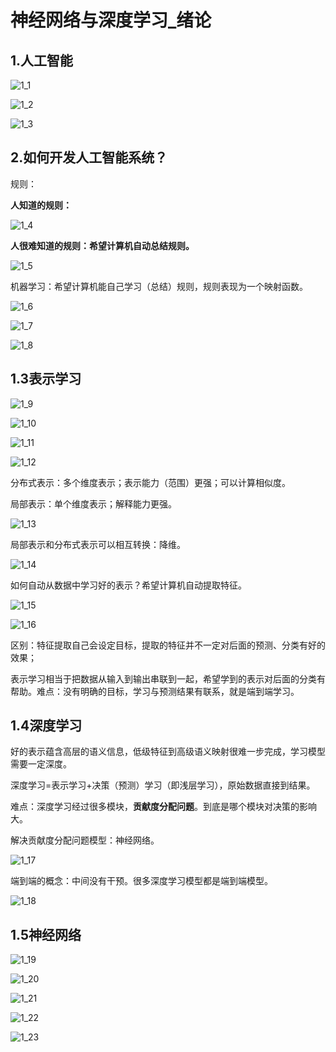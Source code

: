 # 神经网络与深度学习_绪论

## 1.人工智能

![1_1](https://raw.githubusercontent.com/yyhlovehh/yyhlovehh.github.io/master/202312151519742.png)

![1_2](https://raw.githubusercontent.com/yyhlovehh/yyhlovehh.github.io/master/202312151521956.png)

![1_3](https://raw.githubusercontent.com/yyhlovehh/yyhlovehh.github.io/master/202312151522787.png)

## 2.如何开发人工智能系统？

规则：

**人知道的规则：**

![1_4](https://raw.githubusercontent.com/yyhlovehh/yyhlovehh.github.io/master/202312151526832.png)



**人很难知道的规则：希望计算机自动总结规则。**

![1_5](https://raw.githubusercontent.com/yyhlovehh/yyhlovehh.github.io/master/202312151527907.png)

机器学习：希望计算机能自己学习（总结）规则，规则表现为一个映射函数。

![1_6](https://raw.githubusercontent.com/yyhlovehh/yyhlovehh.github.io/master/202312151529439.png)

![1_7](https://raw.githubusercontent.com/yyhlovehh/yyhlovehh.github.io/master/202312151534119.png)

![1_8](https://raw.githubusercontent.com/yyhlovehh/yyhlovehh.github.io/master/202312151536607.png)

## 1.3表示学习

![1_9](https://raw.githubusercontent.com/yyhlovehh/yyhlovehh.github.io/master/202312151539248.png)

![1_10](https://raw.githubusercontent.com/yyhlovehh/yyhlovehh.github.io/master/202312151543655.png)

![1_11](https://raw.githubusercontent.com/yyhlovehh/yyhlovehh.github.io/master/202312151544868.png)

![1_12](https://raw.githubusercontent.com/yyhlovehh/yyhlovehh.github.io/master/202312151546210.png)

分布式表示：多个维度表示；表示能力（范围）更强；可以计算相似度。

局部表示：单个维度表示；解释能力更强。

![1_13](https://raw.githubusercontent.com/yyhlovehh/yyhlovehh.github.io/master/202312151548374.png)

局部表示和分布式表示可以相互转换：降维。

![1_14](https://raw.githubusercontent.com/yyhlovehh/yyhlovehh.github.io/master/202312151550323.png)

如何自动从数据中学习好的表示？希望计算机自动提取特征。

![1_15](https://raw.githubusercontent.com/yyhlovehh/yyhlovehh.github.io/master/202312151554937.png)

![1_16](https://raw.githubusercontent.com/yyhlovehh/yyhlovehh.github.io/master/202312151555662.png)

区别：特征提取自己会设定目标，提取的特征并不一定对后面的预测、分类有好的效果；

表示学习相当于把数据从输入到输出串联到一起，希望学到的表示对后面的分类有帮助。难点：没有明确的目标，学习与预测结果有联系，就是端到端学习。

## 1.4深度学习

好的表示蕴含高层的语义信息，低级特征到高级语义映射很难一步完成，学习模型需要一定深度。

深度学习=表示学习+决策（预测）学习（即浅层学习），原始数据直接到结果。

难点：深度学习经过很多模块，**贡献度分配问题**。到底是哪个模块对决策的影响大。

解决贡献度分配问题模型：神经网络。

![1_17](https://raw.githubusercontent.com/yyhlovehh/yyhlovehh.github.io/master/202312151602924.png)

端到端的概念：中间没有干预。很多深度学习模型都是端到端模型。

![1_18](https://raw.githubusercontent.com/yyhlovehh/yyhlovehh.github.io/master/202312151608571.png)

## 1.5神经网络

![1_19](https://raw.githubusercontent.com/yyhlovehh/yyhlovehh.github.io/master/202312151615666.png)



![1_20](https://raw.githubusercontent.com/yyhlovehh/yyhlovehh.github.io/master/202312151616095.png)

![1_21](https://raw.githubusercontent.com/yyhlovehh/yyhlovehh.github.io/master/202312151617876.png)

![1_22](https://raw.githubusercontent.com/yyhlovehh/yyhlovehh.github.io/master/202312151618931.png)

![1_23](https://raw.githubusercontent.com/yyhlovehh/yyhlovehh.github.io/master/202312151619847.png)


